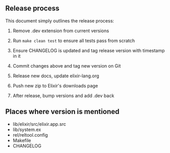 ## Release process

This document simply outlines the release process:

1) Remove .dev extension from current versions

2) Run `make clean test` to ensure all tests pass from scratch

3) Ensure CHANGELOG is updated and tag release version with timestamp in it

4) Commit changes above and tag new version on Git

5) Release new docs, update elixir-lang.org

6) Push new zip to Elixir's downloads page

7) After release, bump versions and add .dev back

## Places where version is mentioned

* lib/elixir/src/elixir.app.src
* lib/system.ex
* rel/reltool.config
* Makefile
* CHANGELOG